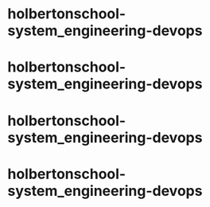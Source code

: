 # holbertonschool-system_engineering-devops
# holbertonschool-system_engineering-devops
# holbertonschool-system_engineering-devops
# holbertonschool-system_engineering-devops
